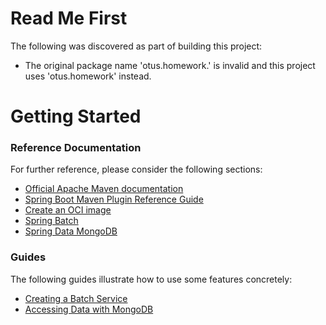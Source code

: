 # Read Me First
The following was discovered as part of building this project:

* The original package name 'otus.homework.' is invalid and this project uses 'otus.homework' instead.

# Getting Started

### Reference Documentation
For further reference, please consider the following sections:

* [Official Apache Maven documentation](https://maven.apache.org/guides/index.html)
* [Spring Boot Maven Plugin Reference Guide](https://docs.spring.io/spring-boot/docs/2.3.3.RELEASE/maven-plugin/reference/html/)
* [Create an OCI image](https://docs.spring.io/spring-boot/docs/2.3.3.RELEASE/maven-plugin/reference/html/#build-image)
* [Spring Batch](https://docs.spring.io/spring-boot/docs/2.3.3.RELEASE/reference/htmlsingle/#howto-batch-applications)
* [Spring Data MongoDB](https://docs.spring.io/spring-boot/docs/2.3.3.RELEASE/reference/htmlsingle/#boot-features-mongodb)

### Guides
The following guides illustrate how to use some features concretely:

* [Creating a Batch Service](https://spring.io/guides/gs/batch-processing/)
* [Accessing Data with MongoDB](https://spring.io/guides/gs/accessing-data-mongodb/)


